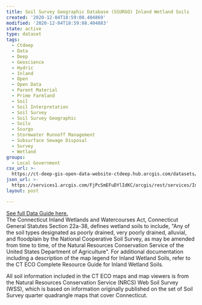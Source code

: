 ```yaml
---
title: Soil Survey Geographic Database (SSURGO) Inland Wetland Soils
created: '2020-12-04T18:59:08.404869'
modified: '2020-12-04T18:59:08.404883'
state: active
type: dataset
tags:
  - Ctdeep
  - Data
  - Deep
  - Geoscience
  - Hydric
  - Inland
  - Open
  - Open Data
  - Parent Material
  - Prime Farmland
  - Soil
  - Soil Interpretation
  - Soil Survey
  - Soil Survey Geographic
  - Soils
  - Ssurgo
  - Stormwater Runnoff Management
  - Subsurface Sewage Disposal
  - Survey
  - Wetland
groups:
  - Local Government
csv_url: >-
  https://ct-deep-gis-open-data-website-ctdeep.hub.arcgis.com/datasets/985f0a4f96e044a0a27857198adeb769_0.csv?outSR=%7B%22latestWkid%22%3A2234%2C%22wkid%22%3A102656%7D
json_url: >-
  https://services1.arcgis.com/FjPcSmEFuDYlIdKC/arcgis/rest/services/Inland_Wetland_Soils/FeatureServer/0
layout: post

---
```

<div><a href='https://cteco.uconn.edu/guides/Soils_Inland_Wetland.htm' rel='nofollow ugc' target='_blank'>See full Data Guide here.</a><br /></div>The Connecticut Inland Wetlands and Watercourses Act, Connecticut General Statutes Section 22a-38, defines wetland soils to include, &quot;Any of the soil types designated as poorly drained, very poorly drained, alluvial, and floodplain by the National Cooperative Soil Survey, as may be amended from time to time, of the Natural Resources Conservation Service of the United States Department of Agriculture&quot;. For additional documentation including a description of the map legend for Inland Wetland Soils, refer to the CT ECO Complete Resource Guide for Inland Wetland Soils.

All soil information included in the CT ECO maps and map viewers is from the Natural Resources Conservation Service (NRCS) Web Soil Survey (WSS), which is based on information originally published on the set of Soil Survey quarter quadrangle maps that cover Connecticut.
